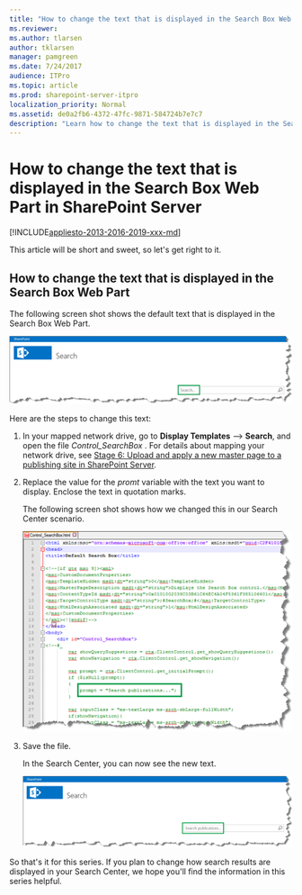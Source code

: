 ```yaml
---
title: "How to change the text that is displayed in the Search Box Web Part in SharePoint Server"
ms.reviewer: 
ms.author: tlarsen
author: tklarsen
manager: pamgreen
ms.date: 7/24/2017
audience: ITPro
ms.topic: article
ms.prod: sharepoint-server-itpro
localization_priority: Normal
ms.assetid: de0a2fb6-4372-47fc-9871-584724b7e7c7
description: "Learn how to change the text that is displayed in the Search Box Web Part in SharePoint Server."
---
```


# How to change the text that is displayed in the Search Box Web Part in SharePoint Server

[!INCLUDE[appliesto-2013-2016-2019-xxx-md](../includes/appliesto-2013-2016-2019-xxx-md.md)] 
  
This article will be short and sweet, so let's get right to it.
  
## How to change the text that is displayed in the Search Box Web Part

The following screen shot shows the default text that is displayed in the Search Box Web Part.
  
![Default Text in Search Box](../media/OTCSP_DefaultText.png)
  
Here are the steps to change this text:
  
1. In your mapped network drive, go to **Display Templates** --> **Search**, and open the file  *Control_SearchBox*  . For details about mapping your network drive, see [Stage 6: Upload and apply a new master page to a publishing site in SharePoint Server](../administration/stage-6-upload-and-apply-a-new-master-page-to-a-publishing-site.md).
    
2. Replace the value for the  *promt*  variable with the text you want to display. Enclose the text in quotation marks. 
    
    The following screen shot shows how we changed this in our Search Center scenario.
    
     ![Replace the Prompt Text](../media/OTCSP_NewText.png)
  
3. Save the file.
    
    In the Search Center, you can now see the new text.
    
     ![New Text Displayed](../media/OTCSP_NewTextDisplayed.png)
  
So that's it for this series. If you plan to change how search results are displayed in your Search Center, we hope you'll find the information in this series helpful.
  

